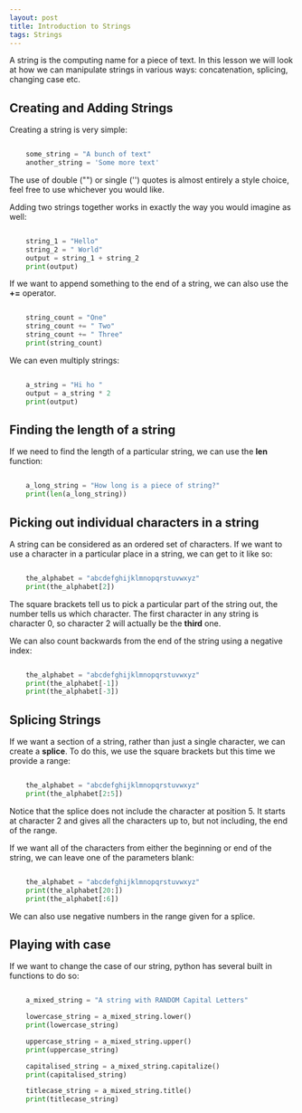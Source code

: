 ```yaml
---
layout: post
title: Introduction to Strings
tags: Strings
---
```


A string is the computing name for a piece of text.  In this lesson we will
look at how we can manipulate strings in various ways: concatenation, splicing,
changing case etc.

## Creating and Adding Strings

Creating a string is very simple:

~~~ python

    some_string = "A bunch of text"
    another_string = 'Some more text'

~~~

The use of double ("") or single ('') quotes is almost entirely a style choice,
feel free to use whichever you would like.

Adding two strings together works in exactly the way you would imagine as well:

~~~ python

    string_1 = "Hello"
    string_2 = " World"
    output = string_1 + string_2
    print(output)

~~~

If we want to append something to the end of a string, we can also use the
**+=** operator.

~~~ python

    string_count = "One"
    string_count += " Two"
    string_count += " Three"
    print(string_count)

~~~

We can even multiply strings:

~~~ python

    a_string = "Hi ho "
    output = a_string * 2
    print(output)

~~~

## Finding the length of a string

If we need to find the length of a particular string, we can use the **len**
function:

~~~ python

    a_long_string = "How long is a piece of string?"
    print(len(a_long_string))

~~~


## Picking out individual characters in a string

A string can be considered as an ordered set of characters.  If we want to use
a character in a particular place in a string, we can get to it like so:

~~~ python

    the_alphabet = "abcdefghijklmnopqrstuvwxyz"
    print(the_alphabet[2])

~~~

The square brackets tell us to pick a particular part of the string out, the
number tells us which character.  The first character in any string is
character 0, so character 2 will actually be the **third** one.

We can also count backwards from the end of the string using a negative index:

~~~ python

    the_alphabet = "abcdefghijklmnopqrstuvwxyz"
    print(the_alphabet[-1])
    print(the_alphabet[-3])

~~~

## Splicing Strings

If we want a section of a string, rather than just a single character, we can
create a **splice**.  To do this, we use the square brackets but this time we
provide a range:

~~~ python

    the_alphabet = "abcdefghijklmnopqrstuvwxyz"
    print(the_alphabet[2:5])

~~~

Notice that the splice does not include the character at position 5.  It starts
at character 2 and gives all the characters up to, but not including, the end
of the range.

If we want all of the characters from either the beginning or end of the
string, we can leave one of the parameters blank:

~~~ python

    the_alphabet = "abcdefghijklmnopqrstuvwxyz"
    print(the_alphabet[20:])
    print(the_alphabet[:6])

~~~

We can also use negative numbers in the range given for a splice.


## Playing with case

If we want to change the case of our string, python has several built in
functions to do so:

~~~ python

    a_mixed_string = "A string with RANDOM Capital Letters"

    lowercase_string = a_mixed_string.lower()
    print(lowercase_string)

    uppercase_string = a_mixed_string.upper()
    print(uppercase_string)

    capitalised_string = a_mixed_string.capitalize()
    print(capitalised_string)

    titlecase_string = a_mixed_string.title()
    print(titlecase_string)

~~~

